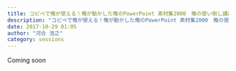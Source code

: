 ```yaml
---
title: コピペで俺が使える！俺が動かした俺のPowerPoint 素材集2000　俺の使い倒し講座
description: "コピペで俺が使える！俺が動かした俺のPowerPoint 素材集2000　俺の使い倒し講座"
date: 2017-10-29 01:05
author: "河合 浩之"
category: sessions
---
```

Coming soon　